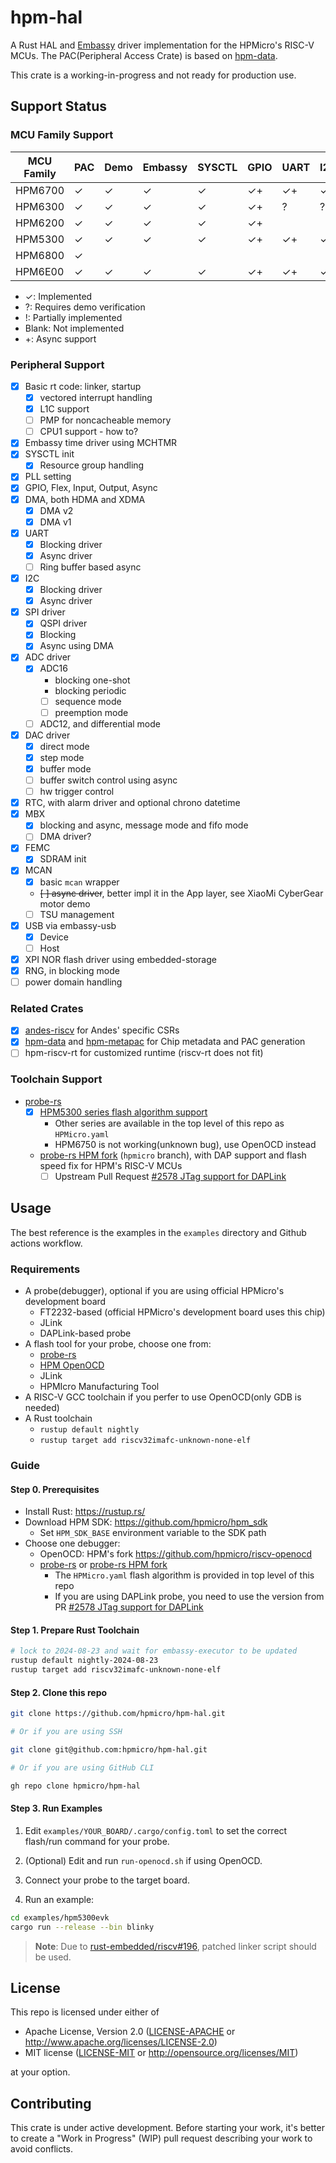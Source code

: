 # hpm-hal

A Rust HAL and [Embassy](https://embassy.dev/) driver implementation for the HPMicro's RISC-V MCUs.
The PAC(Peripheral Access Crate) is based on [hpm-data].

This crate is a working-in-progress and not ready for production use.

## Support Status

### MCU Family Support

| MCU Family | PAC | Demo | Embassy | SYSCTL | GPIO | UART | I2C | SPI | DMA | TMR | ADC | USB | CAN |
|------------|-----|------|---------|--------|------|------|-----|-----|-----|-----|-----|-----|-----|
| HPM6700    | ✓   | ✓    | ✓       | ✓      | ✓+   | ✓+   | ✓+  | ✓+  | ✓+  |     |     |     |     |
| HPM6300    | ✓   | ✓    | ✓       | ✓      | ✓+   | ?    | ?   | ?   | ?   |     |     |     |     |
| HPM6200    | ✓   | ✓    | ✓       | ✓      | ✓+   |      |     |     |     |     |     |     |     |
| HPM5300    | ✓   | ✓    | ✓       | ✓      | ✓+   | ✓+   | ✓+  | ✓+  | ✓+  |     | ✓   | ✓   | ✓   |
| HPM6800    | ✓   |      |         |        |      |      |     |     |     |     |     |     |     |
| HPM6E00    | ✓   | ✓    | ✓       | ✓      | ✓+   | ✓+   | ✓+  | ✓+  | ✓+  |     |     | ✓   | ✓   |

- ✓: Implemented
- ?: Requires demo verification
- !: Partially implemented
- Blank: Not implemented
- +: Async support

### Peripheral Support

- [x] Basic rt code: linker, startup
  - [x] vectored interrupt handling
  - [x] L1C support
  - [ ] PMP for noncacheable memory
  - [ ] CPU1 support - how to?
- [x] Embassy time driver using MCHTMR
- [x] SYSCTL init
  - [x] Resource group handling
- [x] PLL setting
- [x] GPIO, Flex, Input, Output, Async
- [x] DMA, both HDMA and XDMA
  - [x] DMA v2
  - [x] DMA v1
- [x] UART
  - [x] Blocking driver
  - [x] Async driver
  - [ ] Ring buffer based async
- [x] I2C
  - [x] Blocking driver
  - [x] Async driver
- [x] SPI driver
  - [x] QSPI driver
  - [x] Blocking
  - [x] Async using DMA
- [x] ADC driver
  - [x] ADC16
    - blocking one-shot
    - blocking periodic
    - [ ] sequence mode
    - [ ] preemption mode
  - [ ] ADC12, and differential mode
- [x] DAC driver
  - [x] direct mode
  - [x] step mode
  - [x] buffer mode
  - [ ] buffer switch control using async
  - [ ] hw trigger control
- [x] RTC, with alarm driver and optional chrono datetime
- [x] MBX
  - [x] blocking and async, message mode and fifo mode
  - [ ] DMA driver?
- [x] FEMC
  - [x] SDRAM init
- [x] MCAN
  - [x] basic `mcan` wrapper
  - ~~[ ] async driver~~, better impl it in the App layer, see XiaoMi CyberGear motor demo
  - [ ] TSU management
- [x] USB via embassy-usb
  - [x] Device
  - [ ] Host
- [x] XPI NOR flash driver using embedded-storage
- [x] RNG, in blocking mode
- [ ] power domain handling

### Related Crates

- [x] [andes-riscv] for Andes' specific CSRs
- [x] [hpm-data] and [hpm-metapac] for Chip metadata and PAC generation
- [ ] hpm-riscv-rt for customized runtime (riscv-rt does not fit)

### Toolchain Support

- [probe-rs]
  - [x] [HPM5300 series flash algorithm support](https://github.com/probe-rs/probe-rs/pull/2575)
    - Other series are available in the top level of this repo as `HPMicro.yaml`
    - HPM6750 is not working(unknown bug), use OpenOCD instead
  - [probe-rs HPM fork] (`hpmicro` branch), with DAP support and flash speed fix for HPM's RISC-V MCUs
    - [ ] Upstream Pull Request [#2578 JTag support for DAPLink](https://github.com/probe-rs/probe-rs/pull/2578)

## Usage

The best reference is the examples in the `examples` directory and Github actions workflow.

### Requirements

- A probe(debugger), optional if you are using official HPMicro's development board
  - FT2232-based (official HPMicro's development board uses this chip)
  - JLink
  - DAPLink-based probe
- A flash tool for your probe, choose one from:
  - [probe-rs]
  - [HPM OpenOCD]
  - JLink
  - HPMIcro Manufacturing Tool
- A RISC-V GCC toolchain if you perfer to use OpenOCD(only GDB is needed)
- A Rust toolchain
  - `rustup default nightly`
  - `rustup target add riscv32imafc-unknown-none-elf`

### Guide

#### Step 0. Prerequisites

- Install Rust: <https://rustup.rs/>
- Download HPM SDK: <https://github.com/hpmicro/hpm_sdk>
  - Set `HPM_SDK_BASE` environment variable to the SDK path
- Choose one debugger:
  - OpenOCD: HPM's fork <https://github.com/hpmicro/riscv-openocd>
  - [probe-rs] or [probe-rs HPM fork]
    - The `HPMicro.yaml` flash algorithm is provided in top level of this repo
    - If you are using DAPLink probe, you need to use the version from PR [#2578 JTag support for DAPLink](https://github.com/probe-rs/probe-rs/pull/2578)

#### Step 1. Prepare Rust Toolchain

```bash
# lock to 2024-08-23 and wait for embassy-executor to be updated
rustup default nightly-2024-08-23
rustup target add riscv32imafc-unknown-none-elf
```

#### Step 2. Clone this repo

```bash
git clone https://github.com/hpmicro/hpm-hal.git

# Or if you are using SSH

git clone git@github.com:hpmicro/hpm-hal.git

# Or if you are using GitHub CLI

gh repo clone hpmicro/hpm-hal
```

#### Step 3. Run Examples

1. Edit `examples/YOUR_BOARD/.cargo/config.toml` to set the correct flash/run command for your probe.

2. (Optional) Edit and run `run-openocd.sh` if using OpenOCD.

3. Connect your probe to the target board.

4. Run an example:

```bash
cd examples/hpm5300evk
cargo run --release --bin blinky
```

> **Note**: Due to [rust-embedded/riscv#196](https://github.com/rust-embedded/riscv/issues/196), patched linker script should be used.

## License

This repo is licensed under either of

- Apache License, Version 2.0 ([LICENSE-APACHE](LICENSE-APACHE) or
  <http://www.apache.org/licenses/LICENSE-2.0>)
- MIT license ([LICENSE-MIT](LICENSE-MIT) or <http://opensource.org/licenses/MIT>)

at your option.

## Contributing

This crate is under active development. Before starting your work, it's better to create a "Work in Progress" (WIP) pull request describing your work to avoid conflicts.

[hpm-data]: https://github.com/hpmicro/hpm-data
[HPM OpenOCD]: https://github.com/hpmicro/riscv-openocd
[probe-rs]: https://github.com/probe-rs/probe-rs
[probe-rs HPM fork]: https://github.com/hpmicro/probe-rs
[andes-riscv]: https://github.com/hpmicro-rs/andes-riscv
[hpm-metapac]: https://docs.rs/hpm-metapac/latest/hpm_metapac

